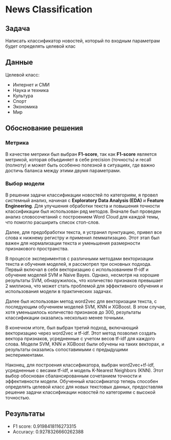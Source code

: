 # News Classification  
## Задача  
Написать классификатор новостей, который по входным параметрам будет определять целевой клас  


## Данные
Целевой класс:  
- Интернет и СМИ  
- Наука и техника
- Культура
- Спорт
- Экономика
- Мир  
## Обоснование решения
### Метрика  
В качестве метрики был выбран **F1-score**, так как **F1-score** является метрикой, которая объединяет в себе precision (точность) и recall (полноту) и может быть особенно полезной в ситуациях, где важно достичь баланса между этими двумя параметрами.

### Выбор модели  

В решении задачи классификации новостей по категориям, я провел системный анализ, начиная с **Exploratory Data Analysis (EDA)** и **Feature Engineering**. Для улучшения обработки текста и повышения точности классификации был использован ряд методов. Вначале был проведен анализ словосочетаний с построением Word Cloud для каждой темы, что помогло расширить список стоп-слов.

Далее, для предобработки текста, я устранил пунктуацию, привел все слова к нижнему регистру и применил лемматизацию. Этот этап был важен для нормализации текста и уменьшения размерности признакового пространства.

В процессе экспериментов с различными методами векторизации текста и обучения моделей, я рассмотрел три основных подхода. Первый включал в себя векторизацию с использованием tf-idf и обучение моделей SVM и Naive Bayes. Однако, несмотря на хорошие результаты SVM, обнаружилось, что количество признаков превышает 2 миллиона, что может стать проблемой для эффективного обучения и использования модели в практических задачах.

Далее был использован метод word2vec для векторизации текста, с последующим обучением моделей SVM, KNN и XGBoost. В этом случае, хотя уменьшилось количество признаков до 300, результаты классификации оказались несколько менее точными.

В конечном итоге, был выбран третий подход, включающий векторизацию через word2vec и tf-idf. Этот метод позволил создать вектора признаков, усредненные с учетом весов tf-idf для каждого слова. Модели SVM, KNN и XGBoost были обучены на таких векторах, и результаты оказались сопоставимыми с предыдущими экспериментами.

Наконец, для построения классификатора, выбран word2vec+tf-idf, усредненные с весами tf-idf, и модель K-Nearest Neighbors (KNN). Этот выбор обоснован сбалансированным сочетанием точности и эффективности модели. Обученный классификатор теперь способен определять целевой класс для новых текстовых данных, предоставляя решение задачи классификации новостей по категориям с высокой точностью.

## Результаты
- F1 score: 0.9198418116273315
- Accuracy: 0.9278326660262388
